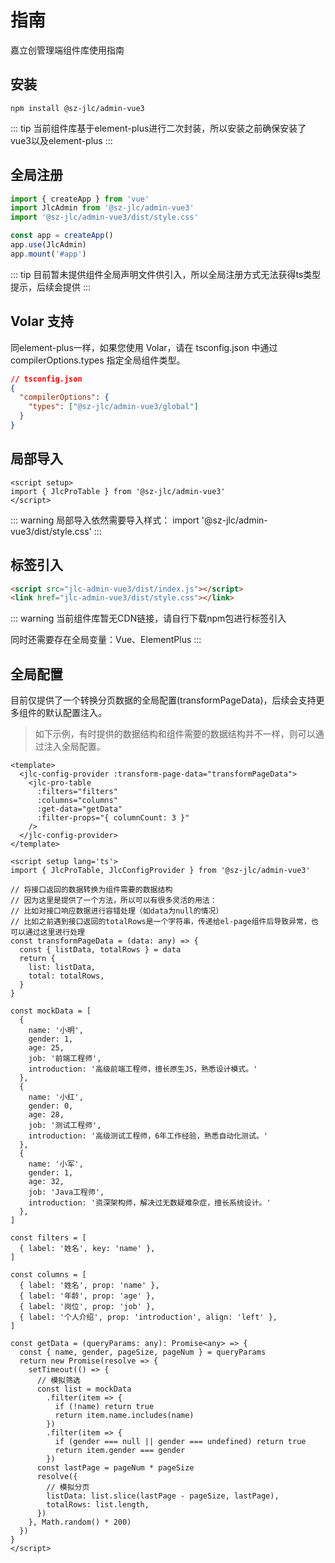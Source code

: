 <script setup>
import ConfigProvider from './example/config-provider.vue'
</script>

# 指南
嘉立创管理端组件库使用指南

## 安装
```
npm install @sz-jlc/admin-vue3
```

::: tip
当前组件库基于element-plus进行二次封装，所以安装之前确保安装了vue3以及element-plus
:::

## 全局注册
``` js
import { createApp } from 'vue'
import JlcAdmin from '@sz-jlc/admin-vue3'
import '@sz-jlc/admin-vue3/dist/style.css'

const app = createApp()
app.use(JlcAdmin)
app.mount('#app')
```
::: tip
目前暂未提供组件全局声明文件供引入，所以全局注册方式无法获得ts类型提示，后续会提供
:::

## Volar 支持
同element-plus一样，如果您使用 Volar，请在 tsconfig.json 中通过 compilerOptions.types 指定全局组件类型。
``` json
// tsconfig.json
{
  "compilerOptions": {
    "types": ["@sz-jlc/admin-vue3/global"]
  }
}
```

## 局部导入
``` vue
<script setup>
import { JlcProTable } from '@sz-jlc/admin-vue3'
</script>
```

::: warning
局部导入依然需要导入样式：
import '@sz-jlc/admin-vue3/dist/style.css'
:::


## 标签引入
``` html
<script src="jlc-admin-vue3/dist/index.js"></script>
<link href="jlc-admin-vue3/dist/style.css"></link>
```
::: warning
当前组件库暂无CDN链接，请自行下载npm包进行标签引入

同时还需要存在全局变量：Vue、ElementPlus
:::

## 全局配置
目前仅提供了一个转换分页数据的全局配置(transformPageData)，后续会支持更多组件的默认配置注入。

> 如下示例，有时提供的数据结构和组件需要的数据结构并不一样，则可以通过注入全局配置。

<config-provider />

``` vue{2,15-25,79-80}
<template>
  <jlc-config-provider :transform-page-data="transformPageData">
    <jlc-pro-table 
      :filters="filters" 
      :columns="columns" 
      :get-data="getData" 
      :filter-props="{ columnCount: 3 }"
    />
  </jlc-config-provider>
</template>

<script setup lang='ts'>
import { JlcProTable, JlcConfigProvider } from '@sz-jlc/admin-vue3'

// 将接口返回的数据转换为组件需要的数据结构
// 因为这里是提供了一个方法，所以可以有很多灵活的用法：
// 比如对接口响应数据进行容错处理（如data为null的情况）
// 比如之前遇到接口返回的totalRows是一个字符串，传递给el-page组件后导致异常，也可以通过这里进行处理
const transformPageData = (data: any) => {
  const { listData, totalRows } = data
  return {
    list: listData,
    total: totalRows,
  }
}

const mockData = [
  {
    name: '小明',
    gender: 1,
    age: 25,
    job: '前端工程师',
    introduction: '高级前端工程师，擅长原生JS，熟悉设计模式。'
  },
  {
    name: '小红',
    gender: 0,
    age: 28,
    job: '测试工程师',
    introduction: '高级测试工程师，6年工作经验，熟悉自动化测试。'
  },
  {
    name: '小军',
    gender: 1,
    age: 32,
    job: 'Java工程师',
    introduction: '资深架构师，解决过无数疑难杂症，擅长系统设计。'
  },
]

const filters = [
  { label: '姓名', key: 'name' },
]

const columns = [
  { label: '姓名', prop: 'name' },
  { label: '年龄', prop: 'age' },
  { label: '岗位', prop: 'job' },
  { label: '个人介绍', prop: 'introduction', align: 'left' },
]

const getData = (queryParams: any): Promise<any> => {
  const { name, gender, pageSize, pageNum } = queryParams
  return new Promise(resolve => {
    setTimeout(() => {
      // 模拟筛选
      const list = mockData
        .filter(item => {
          if (!name) return true
          return item.name.includes(name)
        })
        .filter(item => {
          if (gender === null || gender === undefined) return true
          return item.gender === gender
        })
      const lastPage = pageNum * pageSize
      resolve({
        // 模拟分页
        listData: list.slice(lastPage - pageSize, lastPage),
        totalRows: list.length,
      })
    }, Math.random() * 200)
  })
}
</script>
```
